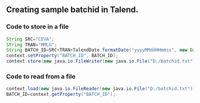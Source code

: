 ## Creating sample batchid in Talend.

### Code to store in a file
```java
String SRC="CEVA";
String TRAN="MMLG";
String BATCH_ID=SRC+TRAN+TalendDate.formatDate("yyyyMMddHHmmss", new Date());
context.setProperty("BATCH_ID", BATCH_ID);
context.store(new java.io.FileWriter(new java.io.File("D:/batchid.txt")),"My BATCH ID");
```
 ### Code to read from a file
```java
context.load(new java.io.FileReader(new java.io.File("D:/batchid.txt")));
BATCH_ID=context.getProperty("BATCH_ID");
```

